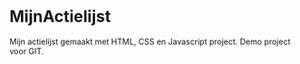 # MijnActielijst
Mijn actielijst gemaakt met HTML, CSS en Javascript project. 
Demo project voor GIT.

